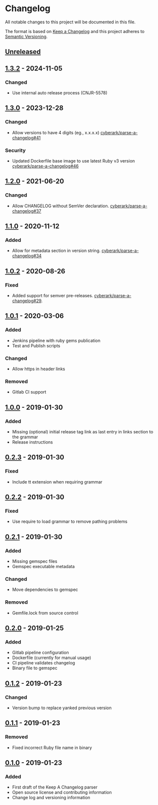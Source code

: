 # Changelog
All notable changes to this project will be documented in this file.

The format is based on [Keep a Changelog](http://keepachangelog.com/en/1.0.0/)
and this project adheres to [Semantic Versioning](http://semver.org/spec/v2.0.0.html).

## [Unreleased]

## [1.3.2] - 2024-11-05
### Changed
- Use internal auto release process (CNJR-5578)

## [1.3.0] - 2023-12-28
### Changed
- Allow versions to have 4 digits (eg., x.x.x.x)
  [cyberark/parse-a-changelog#41](https://github.com/cyberark/parse-a-changelog/pulls/41)

### Security
- Updated Dockerfile base image to use latest Ruby v3 version
  [cyberark/parse-a-changelog#46](https://github.com/cyberark/parse-a-changelog/pulls/46)

## [1.2.0] - 2021-06-20
### Changed
- Allow CHANGELOG without SemVer declaration.
  [cyberark/parse-a-changelog#37](https://github.com/cyberark/parse-a-changelog/issues/37)

## [1.1.0] - 2020-11-12
### Added
- Allow for metadata section in version string.
  [cyberark/parse-a-changelog#34](https://github.com/cyberark/parse-a-changelog/issues/34)

## [1.0.2] - 2020-08-26
### Fixed
- Added support for semver pre-releases.
  [cyberark/parse-a-changelog#29](https://github.com/cyberark/parse-a-changelog/issues/29).

## [1.0.1] - 2020-03-06
### Added
- Jenkins pipeline with ruby gems publication
- Test and Publish scripts

### Changed
- Allow https in header links

### Removed
- Gitlab CI support

## [1.0.0] - 2019-01-30
### Added
- Missing (optional) initial release tag link as last entry in links section to the grammar
- Release instructions

## [0.2.3] - 2019-01-30
### Fixed
- Include tt extension when requiring grammar

## [0.2.2] - 2019-01-30
### Fixed
- Use require to load grammar to remove pathing problems

## [0.2.1] - 2019-01-30
### Added
- Missing gemspec files
- Gemspec executable metadata

### Changed
- Move dependencies to gemspec

### Removed
- Gemfile.lock from source control

## [0.2.0] - 2019-01-25
### Added
- Gitlab pipeline configuration
- Dockerfile (currently for manual usage)
- CI pipeline validates changelog
- Binary file to gemspec

## [0.1.2] - 2019-01-23
### Changed
- Version bump to replace yanked previous version

## [0.1.1] - 2019-01-23
### Removed
- Fixed incorrect Ruby file name in binary

## [0.1.0] - 2019-01-23
### Added
- First draft of the Keep A Changelog parser
- Open source license and contributing information
- Change log and versioning information

[Unreleased]: https://github.com/cyberark/parse-a-changelog/compare/v1.3.1...HEAD
[1.3.2]: https://github.com/cyberark/parse-a-changelog/compare/v1.3.0...v1.3.2
[1.3.0]: https://github.com/cyberark/parse-a-changelog/compare/v1.2.0...v1.3.0
[1.2.0]: https://github.com/cyberark/parse-a-changelog/compare/v1.1.0...v1.2.0
[1.1.0]: https://github.com/cyberark/parse-a-changelog/compare/v1.0.2...v1.1.0
[1.0.2]: https://github.com/cyberark/parse-a-changelog/compare/v1.0.1...v1.0.2
[1.0.1]: https://github.com/cyberark/parse-a-changelog/compare/v1.0.0...v1.0.1
[1.0.0]: https://github.com/cyberark/parse-a-changelog/compare/v0.2.3...v1.0.0
[0.2.3]: https://github.com/cyberark/parse-a-changelog/compare/v0.2.2...v0.2.3
[0.2.2]: https://github.com/cyberark/parse-a-changelog/compare/v0.2.1...v0.2.2
[0.2.1]: https://github.com/cyberark/parse-a-changelog/compare/v0.2.0...v0.2.1
[0.2.0]: https://github.com/cyberark/parse-a-changelog/compare/v0.1.2...v0.2.0
[0.1.2]: https://github.com/cyberark/parse-a-changelog/compare/v0.1.1...v0.1.2
[0.1.1]: https://github.com/cyberark/parse-a-changelog/compare/v0.1.0...v0.1.1
[0.1.0]: https://github.com/cyberark/parse-a-changelog/releases/tag/v0.1.0
